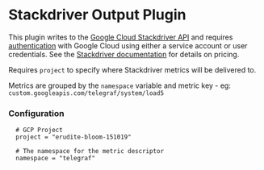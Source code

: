 # Stackdriver Output Plugin

This plugin writes to the [Google Cloud Stackdriver API](https://cloud.google.com/monitoring/api/v3/)
and requires [authentication](https://cloud.google.com/docs/authentication/getting-started) with Google Cloud using either a service account or user credentials. See the [Stackdriver documentation](https://cloud.google.com/stackdriver/pricing#stackdriver_monitoring_services) for details on pricing.

Requires `project` to specify where Stackdriver metrics will be delivered to.

Metrics are grouped by the `namespace` variable and metric key - eg: `custom.googleapis.com/telegraf/system/load5`

### Configuration

```
  # GCP Project
  project = "erudite-bloom-151019"

  # The namespace for the metric descriptor
  namespace = "telegraf"
```